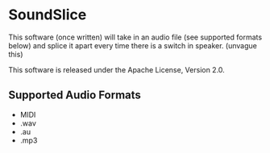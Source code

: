 SoundSlice
===================================

  This software (once written) will take in an audio file (see supported formats below) and splice it apart every time there is a switch in speaker. (unvague this)

  This software is released under the Apache License, Version 2.0.


Supported Audio Formats
--------

* MIDI
* .wav
* .au
* .mp3

[comment]: <(sentence diorization - Ward)> 
